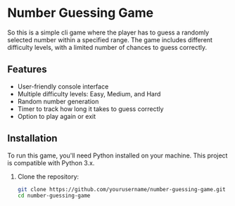 # Number Guessing Game

So this is a simple cli game where the player has to guess a randomly selected number within a specified range. The game includes different difficulty levels, with a limited number of chances to guess correctly.

## Features
- User-friendly console interface
- Multiple difficulty levels: Easy, Medium, and Hard
- Random number generation
- Timer to track how long it takes to guess correctly
- Option to play again or exit

## Installation
To run this game, you'll need Python installed on your machine. This project is compatible with Python 3.x.

1. Clone the repository:
   ```bash
   git clone https://github.com/yourusername/number-guessing-game.git
   cd number-guessing-game
